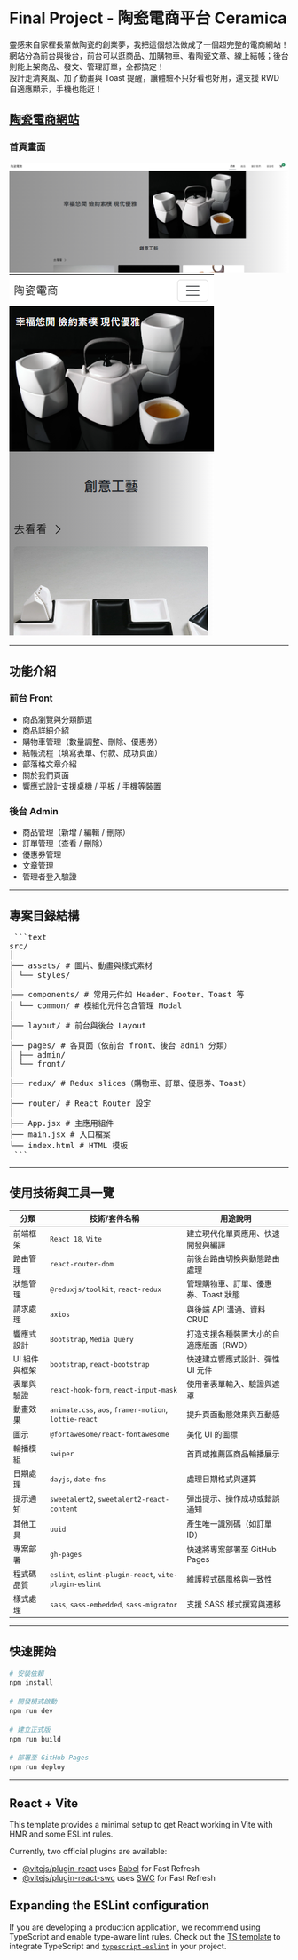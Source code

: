 # Final Project - 陶瓷電商平台 Ceramica

靈感來自家裡長輩做陶瓷的創業夢，我把這個想法做成了一個超完整的電商網站！
網站分為前台與後台，前台可以逛商品、加購物車、看陶瓷文章、線上結帳；後台則能上架商品、發文、管理訂單，全都搞定！  
設計走清爽風、加了動畫與 Toast 提醒，讓體驗不只好看也好用，還支援 RWD 自適應顯示，手機也能逛！


[陶瓷電商網站](https://xiaojia0623.github.io/reactweek-classproject8/)
--- 

### 首頁畫面
![網頁版首頁預覽](src/assets/web-home-page-cer.png)
![手機版首頁預覽](src/assets/mobile-home-page-cer.png)

--- 

## 功能介紹

### 前台 Front

- 商品瀏覽與分類篩選
- 商品詳細介紹
- 購物車管理（數量調整、刪除、優惠券）
- 結帳流程（填寫表單、付款、成功頁面）
- 部落格文章介紹
- 關於我們頁面
- 響應式設計支援桌機 / 平板 / 手機等裝置

### 後台 Admin

- 商品管理（新增 / 編輯 / 刪除）
- 訂單管理（查看 / 刪除）
- 優惠券管理
- 文章管理
- 管理者登入驗證

---

## 專案目錄結構

<pre> ```text
src/
│
├── assets/ # 圖片、動畫與樣式素材
│ └── styles/
│
├── components/ # 常用元件如 Header、Footer、Toast 等
│ └── common/ # 模組化元件包含管理 Modal
│
├── layout/ # 前台與後台 Layout
│
├── pages/ # 各頁面（依前台 front、後台 admin 分類）
│ ├── admin/
│ └── front/
│
├── redux/ # Redux slices（購物車、訂單、優惠券、Toast）
│
├── router/ # React Router 設定
│
├── App.jsx # 主應用組件
├── main.jsx # 入口檔案
└── index.html # HTML 模板
 ``` </pre>

 ---

## 使用技術與工具一覽

| 分類          | 技術/套件名稱                                         | 用途說明                                |
| ------------- | ----------------------------------------------------- | --------------------------------------- |
| 前端框架      | `React 18`, `Vite`                                    | 建立現代化單頁應用、快速開發與編譯      |
| 路由管理      | `react-router-dom`                                    | 前後台路由切換與動態路由處理            |
| 狀態管理      | `@reduxjs/toolkit`, `react-redux`                     | 管理購物車、訂單、優惠券、Toast 狀態    |
| 請求處理      | `axios`                                               | 與後端 API 溝通、資料 CRUD              |
| 響應式設計    | `Bootstrap`, `Media Query`                            | 打造支援各種裝置大小的自適應版面（RWD） |
| UI 組件與框架 | `bootstrap`, `react-bootstrap`                        | 快速建立響應式設計、彈性 UI 元件        |
| 表單與驗證    | `react-hook-form`, `react-input-mask`                 | 使用者表單輸入、驗證與遮罩              |
| 動畫效果      | `animate.css`, `aos`, `framer-motion`, `lottie-react` | 提升頁面動態效果與互動感                |
| 圖示          | `@fortawesome/react-fontawesome`                      | 美化 UI 的圖標                          |
| 輪播模組      | `swiper`                                              | 首頁或推薦區商品輪播展示                |
| 日期處理      | `dayjs`, `date-fns`                                   | 處理日期格式與運算                      |
| 提示通知      | `sweetalert2`, `sweetalert2-react-content`            | 彈出提示、操作成功或錯誤通知            |
| 其他工具      | `uuid`                                                | 產生唯一識別碼（如訂單 ID）             |
| 專案部署      | `gh-pages`                                            | 快速將專案部署至 GitHub Pages           |
| 程式碼品質    | `eslint`, `eslint-plugin-react`, `vite-plugin-eslint` | 維護程式碼風格與一致性                  |
| 樣式處理      | `sass`, `sass-embedded`, `sass-migrator`              | 支援 SASS 樣式撰寫與遷移                |

---

## 快速開始

```bash
# 安裝依賴
npm install

# 開發模式啟動
npm run dev

# 建立正式版
npm run build

# 部署至 GitHub Pages
npm run deploy
```

---

## React + Vite

This template provides a minimal setup to get React working in Vite with HMR and some ESLint rules.

Currently, two official plugins are available:

- [@vitejs/plugin-react](https://github.com/vitejs/vite-plugin-react/blob/main/packages/plugin-react/README.md) uses [Babel](https://babeljs.io/) for Fast Refresh
- [@vitejs/plugin-react-swc](https://github.com/vitejs/vite-plugin-react-swc) uses [SWC](https://swc.rs/) for Fast Refresh

## Expanding the ESLint configuration

If you are developing a production application, we recommend using TypeScript and enable type-aware lint rules. Check out the [TS template](https://github.com/vitejs/vite/tree/main/packages/create-vite/template-react-ts) to integrate TypeScript and [`typescript-eslint`](https://typescript-eslint.io) in your project.


